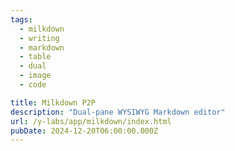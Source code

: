 ```yaml
---
tags:
  - milkdown
  - writing
  - markdown  
  - table
  - dual
  - image
  - code

title: Milkdown P2P
description: "Dual-pane WYSIWYG Markdown editor"
url: /y-labs/app/milkdown/index.html
pubDate: 2024-12-20T06:00:00.000Z
---
```

